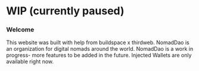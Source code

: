 # WIP (currently paused)
### **Welcome**
This website was built with help from buildspace x thirdweb.
NomadDao is an organization for digital nomads around the world.
NomadDao is a work in progress- more features to be added in the future.
Injected Wallets are only available right now.
